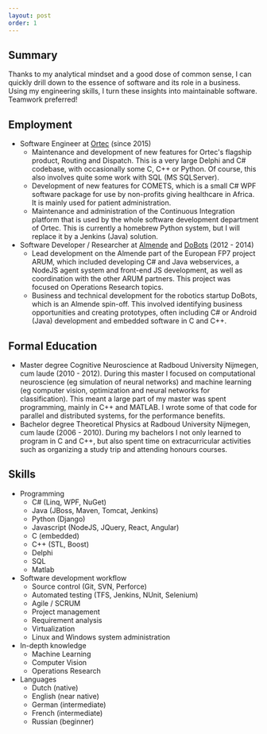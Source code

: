 ```yaml
---
layout: post
order: 1
---
```


## Summary

Thanks to my analytical mindset and a good dose of common sense, I can quickly drill down to the essence of software and its role in a business. Using my engineering skills, I turn these insights into maintainable software. Teamwork preferred!

## Employment

* Software Engineer at [Ortec](https://ortec.com/) (since 2015)
  * Maintenance and development of new features for Ortec's flagship product, Routing and Dispatch. This is a very large Delphi and C# codebase, with occasionally some C, C++ or Python. Of course, this also involves quite some work with SQL (MS SQLServer).
  * Development of new features for COMETS, which is a small C# WPF software package for use by non-profits giving healthcare in Africa. It is mainly used for patient administration.
  * Maintenance and administration of the Continuous Integration platform that is used by the whole software development department of Ortec. This is currently a homebrew Python system, but I will replace it by a Jenkins (Java) solution.
* Software Developer / Researcher at [Almende](http://www.almende.org) and [DoBots](http://www.dobots.nl) (2012 - 2014)
  * Lead development on the Almende part of the European FP7 project ARUM, which included developing C# and Java webservices, a NodeJS agent system and front-end JS development, as well as coordination with the other ARUM partners. This project was focused on Operations Research topics.
  * Business and technical development for the robotics startup DoBots, which is an Almende spin-off. This involved identifying business opportunities and creating prototypes, often including C# or Android (Java) development and embedded software in C and C++.

## Formal Education

* Master degree Cognitive Neuroscience at Radboud University Nijmegen, cum laude (2010 - 2012). During this master I focused on computational neuroscience (eg simulation of neural networks) and machine learning (eg computer vision, optimization and neural networks for classification). This meant a large part of my master was spent programming, mainly in C++ and MATLAB. I wrote some of that code for parallel and distributed systems, for the performance benefits.
* Bachelor degree Theoretical Physics at Radboud University Nijmegen, cum laude (2006 - 2010). During my bachelors I not only learned to program in C and C++, but also spent time on extracurricular activities such as organizing a study trip and attending honours courses.

## Skills

* Programming 
  * C# (Linq, WPF, NuGet) 
  * Java (JBoss, Maven, Tomcat, Jenkins)
  * Python (Django)
  * Javascript (NodeJS, JQuery, React, Angular)
  * C (embedded)
  * C++ (STL, Boost)
  * Delphi
  * SQL
  * Matlab
* Software development workflow
  * Source control (Git, SVN, Perforce)
  * Automated testing (TFS, Jenkins, NUnit, Selenium)
  * Agile / SCRUM
  * Project management
  * Requirement analysis
  * Virtualization
  * Linux and Windows system administration
* In-depth knowledge
  * Machine Learning
  * Computer Vision
  * Operations Research
* Languages
  * Dutch (native)
  * English (near native)
  * German (intermediate)
  * French (intermediate)
  * Russian (beginner)
